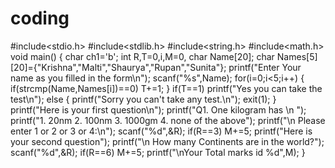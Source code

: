 # coding
#include<stdio.h> #include<stdlib.h> #include<string.h> #include<math.h>
void main() 
{
char ch1='b';
int R,T=0,i,M=0, char Name[20];
char Names[5][20]={"Krishna","Malti","Shaurya","Rupan","Sunita"};
printf("Enter Your name as you filled in the form\n");
scanf("%s",Name);
for(i=0;i<5;i++)
 {
  if(strcmp(Name,Names[i])==0) 
  T+=1;
 }
  if(T==1) 
  printf("Yes you can take the test\n"); 
  else
  {
    printf("Sorry you can't take any test.\n");
    exit(1);
   } 
   printf("Here is your first question\n"); 
   printf("Q1. One kilogram has \n "); 
   printf("1. 20nm 2. 100nm 3. 1000gm 4. none of the above"); 
   printf("\n Please enter 1 or 2 or 3 or 4:\n"); scanf("%d",&R); 
   if(R==3) 
   M+=5; 
   printf("Here is your second question");
   printf("\n How many Continents are in the world?"); 
   scanf("%d",&R); 
   if(R==6) 
   M+=5; 
   printf("\nYour Total marks id %d",M); 
 }

